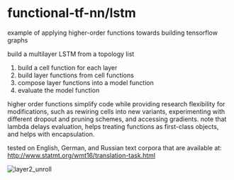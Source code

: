 # functional-tf-nn/lstm

example of applying higher-order functions towards building tensorflow graphs

build a multilayer LSTM from a topology list  

1) build a cell function for each layer
2) build layer functions from cell functions
3) compose layer functions into a model function 
4) evaluate the model function

higher order functions simplify code while providing research flexibility for modifications, such as rewiring cells into new variants, experimenting with different dropout and pruning schemes, and accessing gradients. note that lambda delays evaluation, helps treating functions as first-class objects, and helps with encapsulation.

tested on English, German, and Russian text corpora that are available at: http://www.statmt.org/wmt16/translation-task.html

![layer2_unroll](https://user-images.githubusercontent.com/25671774/38122719-99067ac4-338b-11e8-8e66-ee366df8e62c.png)
